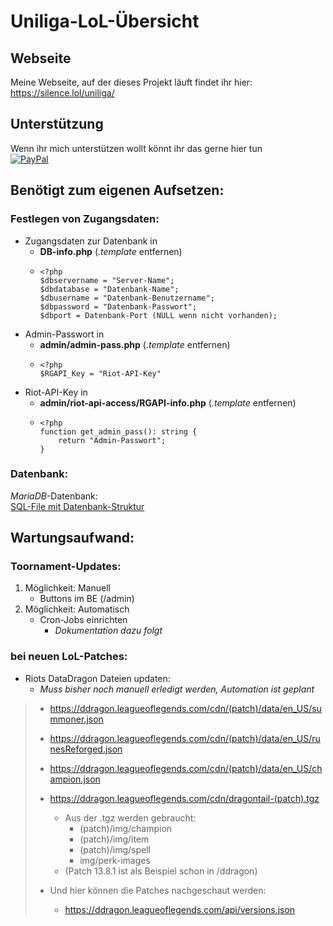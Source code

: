 # Uniliga-LoL-Übersicht
## Webseite
Meine Webseite, auf der dieses Projekt läuft findet ihr hier:  
https://silence.lol/uniliga/

## Unterstützung
Wenn ihr mich unterstützen wollt könnt ihr das gerne hier tun  
[![PayPal](https://img.shields.io/badge/Donate-PayPal-blue?style=flat)](https://paypal.me/SimonlLang)

## Benötigt zum eigenen Aufsetzen:

### Festlegen von Zugangsdaten:
* Zugangsdaten zur Datenbank in
  * **DB-info.php** (*.template* entfernen)
  * ```
    <?php
    $dbservername = "Server-Name";
    $dbdatabase = "Datenbank-Name";
    $dbusername = "Datenbank-Benutzername";
    $dbpassword = "Datenbank-Passwort";
    $dbport = Datenbank-Port (NULL wenn nicht vorhanden);
    ```
* Admin-Passwort in
  * **admin/admin-pass.php** (*.template* entfernen)
  * ```
    <?php
    $RGAPI_Key = "Riot-API-Key"
    ```
* Riot-API-Key in
  * **admin/riot-api-access/RGAPI-info.php** (*.template* entfernen)
  * ```
    <?php
    function get_admin_pass(): string {
        return "Admin-Passwort";
    }

    ```

### Datenbank:
*MariaDB*-Datenbank:  
[SQL-File mit Datenbank-Struktur](https://silence.lol/storage/dbs9010181.sql.zip)


## Wartungsaufwand:

### Toornament-Updates:
1. Möglichkeit: Manuell
   * Buttons im BE (/admin)
2. Möglichkeit: Automatisch
   * Cron-Jobs einrichten
      * *Dokumentation dazu folgt*

### bei neuen LoL-Patches:
* Riots DataDragon Dateien updaten:
  * *Muss bisher noch manuell erledigt werden, Automation ist geplant*
> * https://ddragon.leagueoflegends.com/cdn/(patch)/data/en_US/summoner.json  
> * https://ddragon.leagueoflegends.com/cdn/(patch)/data/en_US/runesReforged.json  
> * https://ddragon.leagueoflegends.com/cdn/(patch)/data/en_US/champion.json  
> * https://ddragon.leagueoflegends.com/cdn/dragontail-(patch).tgz  
>   * Aus der .tgz werden gebraucht:
>     * (patch)/img/champion  
>     * (patch)/img/item  
>     * (patch)/img/spell  
>     * img/perk-images
>   * (Patch 13.8.1 ist als Beispiel schon in /ddragon)
>
> * Und hier können die Patches nachgeschaut werden:  
>   * https://ddragon.leagueoflegends.com/api/versions.json
